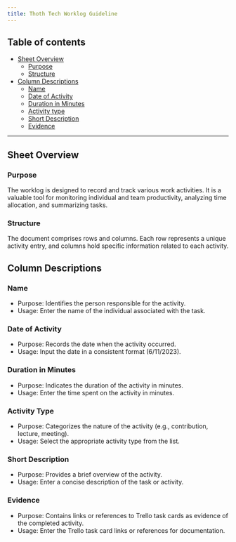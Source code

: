 ```yaml
---
title: Thoth Tech Worklog Guideline
---
```


## Table of contents

- [Sheet Overview](#sheet-overview)
  - [Purpose](#purpose)
  - [Structure](#structure)
- [Column Descriptions](#column-descriptions)
  - [Name](#name)
  - [Date of Activity](#date-of-activity)
  - [Duration in Minutes](#duration-in-minutes)
  - [Activity type](#activity-type)
  - [Short Description](#short-description)
  - [Evidence](#evidence)

---

## Sheet Overview

### Purpose

The worklog is designed to record and track various work activities. It is a valuable tool for
monitoring individual and team productivity, analyzing time allocation, and summarizing tasks.

### Structure

The document comprises rows and columns. Each row represents a unique activity entry, and columns
hold specific information related to each activity.

## Column Descriptions

### Name

- Purpose: Identifies the person responsible for the activity.
- Usage: Enter the name of the individual associated with the task.

### Date of Activity

- Purpose: Records the date when the activity occurred.
- Usage: Input the date in a consistent format (6/11/2023).

### Duration in Minutes

- Purpose: Indicates the duration of the activity in minutes.
- Usage: Enter the time spent on the activity in minutes.

### Activity Type

- Purpose: Categorizes the nature of the activity (e.g., contribution, lecture, meeting).
- Usage: Select the appropriate activity type from the list.

### Short Description

- Purpose: Provides a brief overview of the activity.
- Usage: Enter a concise description of the task or activity.

### Evidence

- Purpose: Contains links or references to Trello task cards as evidence of the completed activity.
- Usage: Enter the Trello task card links or references for documentation.
